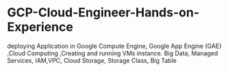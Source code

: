 # GCP-Cloud-Engineer-Hands-on-Experience
deploying Application in Google Compute Engine, Google App Engine (GAE) ,Cloud Computing ,Creating and running VMs instance. Big Data, Managed Services, IAM,VPC, Cloud Storage, Storage Class, Big Table
